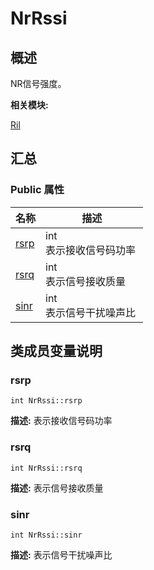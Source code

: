 # NrRssi


## 概述

NR信号强度。

**相关模块:**

[Ril](_ril.md)


## 汇总


### Public 属性

  | 名称 | 描述 | 
| -------- | -------- |
| [rsrp](#rsrp) | int<br/>表示接收信号码功率&nbsp; | 
| [rsrq](#rsrq) | int<br/>表示信号接收质量&nbsp; | 
| [sinr](#sinr) | int<br/>表示信号干扰噪声比&nbsp; | 


## 类成员变量说明


### rsrp

  
```
int NrRssi::rsrp
```
**描述:**
表示接收信号码功率


### rsrq

  
```
int NrRssi::rsrq
```
**描述:**
表示信号接收质量


### sinr

  
```
int NrRssi::sinr
```
**描述:**
表示信号干扰噪声比
